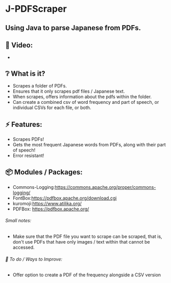 # J-PDFScraper

## Using Java to parse Japanese from PDFs.

## :cinema: Video:
* 

## :grey_question: What is it?
* Scrapes a folder of PDFs. 
* Ensures that it only scrapes pdf files / Japanese text.
* When scrapes, offers information about the pdfs within the folder.
* Can create a combined csv of word frequency and part of speech, or individual CSVs for each file, or both.
## :zap: Features:
* Scrapes PDFs!
* Gets the most frequent Japanese words from PDFs, along with their part of speech!
* Error resistant!

## :package: Modules / Packages:
* Commons-Logging:https://commons.apache.org/proper/commons-logging/
* FontBox:https://pdfbox.apache.org/download.cgi
* kuromoji:https://www.atilika.org/
* PDFBox: https://pdfbox.apache.org/

###### Small notes:
* Make sure that the PDF file you want to scrape can be scraped, that is, don't use PDFs that have only images / text within that cannot be accessed.


###### :hammer: To do / Ways to Improve:
* Offer option to create a PDF of the frequency alongside a CSV version
